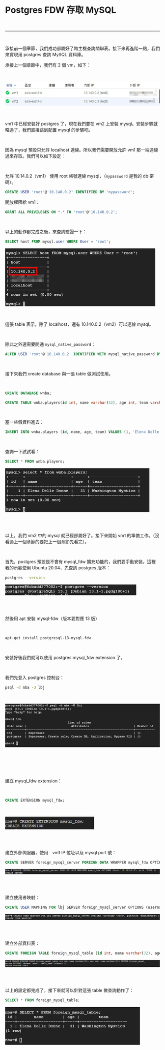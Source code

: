 # Postgres FDW 存取 MySQL

<br>

---

<br>

承接前一個章節，我們成功部屬好了跨主機查詢關聯表。接下來再進階一點，我們來實現用 postgres 查詢 MySQL 資料庫。

承接上一個章節中，我們有 2 個 vm，如下：

<br>

![1](imgs/1.jpg)

<br>

vm1 中已經安裝好 postgres 了，現在我們要在 vm2 上安裝 mysql。安裝步驟就略過了，我們直接跳到配置 mysql 的步驟吧。

<br>

因為 mysql 預設只允許 localhost 連線。所以我們需要開放允許 vm1 那一端連線過來存取。我們可以如下設定：

<br>

允許 10.14.0.2（vm1） 使用 root 帳號連線 mysql，（`mypassword` 是我的 db 密碼）。

```sql
CREATE USER 'root'@'10.140.0.2' IDENTIFIED BY 'mypassword';
```

開放權限給 vm1：

```sql
GRANT ALL PRIVILEGES ON *.* TO 'root'@'10.140.0.2';
```

<br>

以上的動作都完成之後，來查詢驗證一下：

```sql
SELECT host FROM mysql.user WHERE User = 'root';
```

![2](imgs/2.jpg)

<br>

這張 table 表示，除了 localhost，還有 10.140.0.2（vm2）可以連線 mysql。

<br>

除此之外還需要開通 `mysql_native_password`：

```sql
ALTER USER 'root'@'10.140.0.2' IDENTIFIED WITH mysql_native_password BY 'mypassword';
```

<br>

接下來我們 create database 與一張 table 做測試使用。

<br>

```sql
CREATE DATABASE wnba;
```

```sql
CREATE TABLE wnba.players(id int, name varchar(32), age int, team varchar(32));
```

<br>

塞一些假資料進去：

```sql
INSERT INTO wnba.players (id, name, age, team) VALUES (1, 'Elena Delle Donne', 31, 'Washington Mystics');
```

<br>

查詢一下試試看：

```sql
SELECT * FROM wnba.players;
```

![3](imgs/3.jpg)

<br>
<br>

以上，我們 vm2 中的 mysql 就已經部屬好了。接下來開始 vm1 的準備工作。（沒看過上一個章節的要把上一個章節先看完）。

<br>

首先，postgres 預設是不會有 mysql_fdw 擴充功能的，我們要手動安裝，這裡我的示範使用 Ubuntu 20.04，先查詢 postgres 版本：

```bash
postgres --version
```

![4](imgs/4.jpg)

<br>
<br>

然後用 apt 安裝 mysql-fdw（版本要對應 13 版）

<br>

```bash
apt-get install postgresql-13-mysql-fdw
```

<br>

安裝好後我們就可以使用 postgres mysql_fdw extension 了。

<br>

我們先登入 postgres 控制台：

```bash
psql -d nba -U lbj
```

<br>

![5](imgs/5.jpg)

<br>
<br>
<br>
<br>

建立 mysql_fdw extension：

<br>

```sql
CREATE EXTENSION mysql_fdw;
```

<br>

![6](imgs/6.jpg)

<br>
<br>

建立外部伺服器，使用　vm1 IP 位址以及 mysql port 號：

```sql
CREATE SERVER foreign_mysql_server FOREIGN DATA WRAPPER mysql_fdw OPTIONS (host '10.140.0.3', port '3306');
```

![7](imgs/7.jpg)

<br>
<br>

建立使用者映射：

```sql
CREATE USER MAPPING FOR lbj SERVER foreign_mysql_server OPTIONS (username 'root', password 'mypassword');
```

![8](imgs/8.jpg)

<br>
<br>

建立外部資料表：

```sql
CREATE FOREIGN TABLE foreign_mysql_table (id int, name varchar(32), age int, team varchar(32)) SERVER foreign_mysql_server OPTIONS (dbname 'wnba', table_name 'players');
```

![9](imgs/9.jpg)

<br>
<br>

以上的設定都完成了，接下來就可以針對這張 table 做查詢動作了：

```sql
SELECT * FROM foreign_mysql_table;
```

![10](imgs/10.jpg)

<br>
<br>
